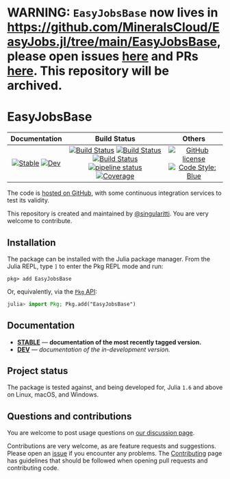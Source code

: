 # WARNING: `EasyJobsBase` now lives in https://github.com/MineralsCloud/EasyJobs.jl/tree/main/EasyJobsBase, please open issues [here](https://github.com/MineralsCloud/EasyJobs.jl/issues) and PRs [here](https://github.com/MineralsCloud/Express.jl/pulls). This repository will be archived.

# EasyJobsBase

|                                 **Documentation**                                  |                                                                                                 **Build Status**                                                                                                 |                                        **Others**                                         |
| :--------------------------------------------------------------------------------: | :--------------------------------------------------------------------------------------------------------------------------------------------------------------------------------------------------------------: | :---------------------------------------------------------------------------------------: |
| [![Stable][docs-stable-img]][docs-stable-url] [![Dev][docs-dev-img]][docs-dev-url] | [![Build Status][gha-img]][gha-url] [![Build Status][appveyor-img]][appveyor-url] [![Build Status][cirrus-img]][cirrus-url] [![pipeline status][gitlab-img]][gitlab-url] [![Coverage][codecov-img]][codecov-url] | [![GitHub license][license-img]][license-url] [![Code Style: Blue][style-img]][style-url] |

[docs-stable-img]: https://img.shields.io/badge/docs-stable-blue.svg
[docs-stable-url]: https://MineralsCloud.github.io/EasyJobsBase.jl/stable
[docs-dev-img]: https://img.shields.io/badge/docs-dev-blue.svg
[docs-dev-url]: https://MineralsCloud.github.io/EasyJobsBase.jl/dev
[gha-img]: https://github.com/MineralsCloud/EasyJobsBase.jl/workflows/CI/badge.svg
[gha-url]: https://github.com/MineralsCloud/EasyJobsBase.jl/actions
[appveyor-img]: https://ci.appveyor.com/api/projects/status/github/MineralsCloud/EasyJobsBase.jl?svg=true
[appveyor-url]: https://ci.appveyor.com/project/singularitti/EasyJobsBase-jl
[cirrus-img]: https://api.cirrus-ci.com/github/MineralsCloud/EasyJobsBase.jl.svg
[cirrus-url]: https://cirrus-ci.com/github/MineralsCloud/EasyJobsBase.jl
[gitlab-img]: https://gitlab.com/singularitti/EasyJobsBase.jl/badges/main/pipeline.svg
[gitlab-url]: https://gitlab.com/singularitti/EasyJobsBase.jl/-/pipelines
[codecov-img]: https://codecov.io/gh/MineralsCloud/EasyJobsBase.jl/branch/main/graph/badge.svg
[codecov-url]: https://codecov.io/gh/MineralsCloud/EasyJobsBase.jl
[license-img]: https://img.shields.io/github/license/MineralsCloud/EasyJobsBase.jl
[license-url]: https://github.com/MineralsCloud/EasyJobsBase.jl/blob/main/LICENSE
[style-img]: https://img.shields.io/badge/code%20style-blue-4495d1.svg
[style-url]: https://github.com/invenia/BlueStyle

The code is [hosted on GitHub](https://github.com/MineralsCloud/EasyJobsBase.jl),
with some continuous integration services to test its validity.

This repository is created and maintained by [@singularitti](https://github.com/singularitti).
You are very welcome to contribute.

## Installation

The package can be installed with the Julia package manager.
From the Julia REPL, type `]` to enter the Pkg REPL mode and run:

```
pkg> add EasyJobsBase
```

Or, equivalently, via the [`Pkg` API](https://pkgdocs.julialang.org/v1/getting-started/):

```julia
julia> import Pkg; Pkg.add("EasyJobsBase")
```

## Documentation

- [**STABLE**][docs-stable-url] — **documentation of the most recently tagged version.**
- [**DEV**][docs-dev-url] — _documentation of the in-development version._

## Project status

The package is tested against, and being developed for, Julia `1.6` and above on Linux,
macOS, and Windows.

## Questions and contributions

You are welcome to post usage questions on [our discussion page][discussions-url].

Contributions are very welcome, as are feature requests and suggestions. Please open an
[issue][issues-url] if you encounter any problems. The [Contributing](@ref) page has
guidelines that should be followed when opening pull requests and contributing code.

[discussions-url]: https://github.com/MineralsCloud/EasyJobsBase.jl/discussions
[issues-url]: https://github.com/MineralsCloud/EasyJobsBase.jl/issues
